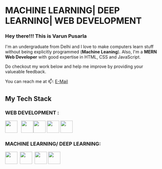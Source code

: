 # **MACHINE LEARNING| DEEP LEARNING| WEB DEVELOPMENT**

### Hey there!!! This is Varun Pusarla  
I'm an undergraduate from Delhi and I love to make computers learn stuff without being explicitly programmed (**Machine Leaning**).
Also, I'm a **MERN Web Developer** with good expertise in HTML, CSS and JavaScript.

Do checkout my work below and help me improve by providing your valueable feedback.

You can reach me at 📫: 
[E-Mail](varunpusarla@gmail.com)

## My Tech Stack 
### WEB DEVELOPMENT :


<img height="40" src="https://upload.wikimedia.org/wikipedia/commons/9/99/Unofficial_JavaScript_logo_2.svg"/>&nbsp;&nbsp;  <img height="40" src="https://upload.wikimedia.org/wikipedia/commons/9/93/MongoDB_Logo.svg" /><img height="40" src="https://upload.wikimedia.org/wikipedia/commons/6/64/Expressjs.png" /> <img height="40" src="https://upload.wikimedia.org/wikipedia/commons/a/a7/React-icon.svg" /> <img height="40" src="https://upload.wikimedia.org/wikipedia/commons/d/d9/Node.js_logo.svg"/> 


### MACHINE LEARNING/ DEEP LEARNING:

<img src="https://upload.wikimedia.org/wikipedia/commons/c/c3/Python-logo-notext.svg" height="40">&nbsp; <img height="40" src="https://i.redd.it/c6h7rok9c2v31.jpg" />&nbsp; <img height="40" src="https://upload.wikimedia.org/wikipedia/commons/0/05/Scikit_learn_logo_small.svg" />  <img height="40" src="https://upload.wikimedia.org/wikipedia/commons/2/2d/Tensorflow_logo.svg" /> 


<!--
**varunpusarla/varunpusarla** is a ✨ _special_ ✨ repository because its `README.md` (this file) appears on your GitHub profile.

Here are some ideas to get you started:

- 🔭 I’m currently working on ...
- 🌱 I’m currently learning ...
- 👯 I’m looking to collaborate on ...
- 🤔 I’m looking for help with ...
- 💬 Ask me about ...
- 📫 How to reach me: ...
- 😄 Pronouns: ...
- ⚡ Fun fact: ...
-->

